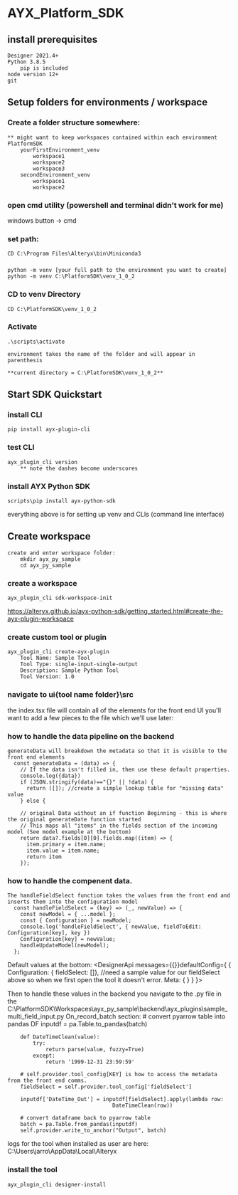 # AYX_Platform_SDK

## install prerequisites
	Designer 2021.4+
	Python 3.8.5
		pip is included
	node version 12+
	git
	
## Setup folders for environments / workspace
### Create a folder structure somewhere:
	** might want to keep workspaces contained within each environment
	PlatformSDK
		yourFirstEnvironment_venv
			workspace1
			workspace2
			workspace3
		secondEnvironment_venv
			workspace1
			workspace2

### open cmd utility (powershell and terminal didn't work for me)
windows button -> cmd

### set path:
	CD C:\Program Files\Alteryx\bin\Miniconda3


### <Create Virtual Environment>
	python -m venv [your full path to the environment you want to create]
	python -m venv C:\PlatformSDK\venv_1_0_2

### CD to venv Directory
	CD C:\PlatformSDK\venv_1_0_2
	
### Activate
	.\scripts\activate

	environment takes the name of the folder and will appear in parenthesis

	**current directory = C:\PlatformSDK\venv_1_0_2**

## Start SDK Quickstart

### install CLI
	pip install ayx-plugin-cli

### test CLI 
	ayx_plugin_cli version
		** note the dashes become underscores



### install AYX Python SDK
	scripts\pip install ayx-python-sdk
	
everything above is for setting up venv and CLIs (command line interface)

## Create workspace
	create and enter workspace folder:
		mkdir ayx_py_sample
		cd ayx_py_sample

### create a workspace
	ayx_plugin_cli sdk-workspace-init

https://alteryx.github.io/ayx-python-sdk/getting_started.html#create-the-ayx-plugin-workspace


### create custom tool or plugin
	ayx_plugin_cli create-ayx-plugin
		Tool Name: Sample Tool
		Tool Type: single-input-single-output
		Description: Sample Python Tool
		Tool Version: 1.0

### navigate to ui\{tool name folder}\src
the index.tsx file will contain all of the elements for the front end UI
you'll want to add a few pieces to the file which we'll use later:

### how to handle the data pipeline on the backend
	generateData will breakdown the metadata so that it is visible to the front end elements
	  const generateData = (data) => {
	    // If the data isn't filled in, then use these default properties.
	    console.log({data})
	    if (JSON.stringify(data)=="{}" || !data) {
	      return ([]); //create a simple lookup table for "missing data" value
	    } else { 

	    // original Data without an if function Beginning - this is where the original generateDate function started
	    // This maps all "items" in the fields section of the incoming model (See model example at the bottom)
	    return data?.fields[0][0].fields.map((item) => {      
	      item.primary = item.name;
	      item.value = item.name;
	      return item 
	    });

### how to handle the compenent data.
	The handleFieldSelect function takes the values from the front end and inserts them into the configuration model
	  const handleFieldSelect = (key) => (_, newValue) => {
	    const newModel = { ...model };
	    const { Configuration } = newModel;
	    console.log('handleFieldSelect', { newValue, fieldToEdit: Configuration[key], key })
	    Configuration[key] = newValue;
	    handleUpdateModel(newModel);
	  };



Default values at the bottom:
    <DesignerApi messages={{}}defaultConfig={
      { 
        Configuration: { fieldSelect: []}, //need a sample value for our fieldSelect above so when we first open the tool it doesn't error.
        Meta: { }
      }
    }>



Then to handle these values in the backend you navigate to the .py file in the 
C:\PlatformSDK\Workspaces\ayx_py_sample\backend\ayx_plugins\sample_multi_field_input.py
On_record_batch section:
		# convert pyarrow table into pandas DF
        inputdf = pa.Table.to_pandas(batch)
        
		
        def DateTimeClean(value):
            try: 
                return parse(value, fuzzy=True)
            except: 
                return '1999-12-31 23:59:59'
    
		# self.provider.tool_config[KEY] is how to access the metadata from the front end comms.
        fieldSelect = self.provider.tool_config['fieldSelect']

        inputdf['DateTime_Out'] = inputdf[fieldSelect].apply(lambda row: 
                                     DateTimeClean(row))
        
        # convert dataframe back to pyarrow table
        batch = pa.Table.from_pandas(inputdf)
        self.provider.write_to_anchor("Output", batch)
		
logs for the tool when installed as user are here:
	C:\Users\jarro\AppData\Local\Alteryx

### install the tool
	ayx_plugin_cli designer-install
			      
